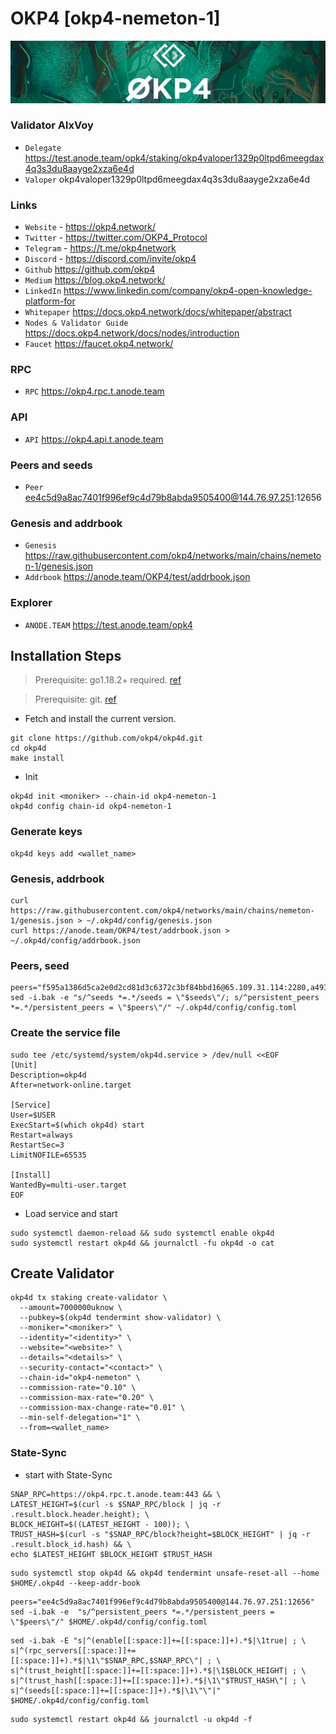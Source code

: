 # OKP4 [okp4-nemeton-1]
![OKP4 Guide](https://github.com/Voynitskiy/Voynitskiy/blob/test/testnet/OKP4/OKP4.png)
### Validator AlxVoy
* `Delegate` https://test.anode.team/opk4/staking/okp4valoper1329p0ltpd6meegdax4q3s3du8aayge2xza6e4d
* `Valoper` okp4valoper1329p0ltpd6meegdax4q3s3du8aayge2xza6e4d
### Links
* `Website` -  https://okp4.network/
* `Twitter` - https://twitter.com/OKP4_Protocol
* `Telegram` - https://t.me/okp4network
* `Discord` - https://discord.com/invite/okp4
* `Github` https://github.com/okp4
* `Medium` https://blog.okp4.network/
* `LinkedIn` https://www.linkedin.com/company/okp4-open-knowledge-platform-for
* `Whitepaper` https://docs.okp4.network/docs/whitepaper/abstract
* `Nodes & Validator Guide` https://docs.okp4.network/docs/nodes/introduction
* `Faucet` https://faucet.okp4.network/
### RPC
* `RPC` https://okp4.rpc.t.anode.team
### API
* `API` https://okp4.api.t.anode.team
### Peers and seeds
* `Peer` ee4c5d9a8ac7401f996ef9c4d79b8abda9505400@144.76.97.251:12656
### Genesis and addrbook
* `Genesis` https://raw.githubusercontent.com/okp4/networks/main/chains/nemeton-1/genesis.json
* `Addrbook` https://anode.team/OKP4/test/addrbook.json
### Explorer
* `ANODE.TEAM` https://test.anode.team/opk4
## Installation Steps
>Prerequisite: go1.18.2+ required. [ref](https://golang.org/doc/install)

>Prerequisite: git. [ref](https://github.com/git/git)

* Fetch and install the current version.
```shell
git clone https://github.com/okp4/okp4d.git
cd okp4d
make install
```
* Init
```
okp4d init <moniker> --chain-id okp4-nemeton-1
okp4d config chain-id okp4-nemeton-1
```

### Generate keys
```
okp4d keys add <wallet_name>
```
### Genesis, addrbook
```
curl https://raw.githubusercontent.com/okp4/networks/main/chains/nemeton-1/genesis.json > ~/.okp4d/config/genesis.json
curl https://anode.team/OKP4/test/addrbook.json > ~/.okp4d/config/addrbook.json
```
### Peers, seed
```
peers="f595a1386d5ca2e0d2cd81d3c6372c3bf84bbd16@65.109.31.114:2280,a49302f8999e5a953ebae431c4dde93479e17155@162.19.71.91:26656,dc14197ed45e84ca3afb5428eb04ea3097894d69@88.99.143.105:26656,79d179ea2e1fbdcc0c59a95ab7f1a0c48438a693@65.108.106.131:26706,501ad80236a5ac0d37aafa934c6ec69554ce7205@89.149.218.20:26656,5fbddca54548bf125ee96bb388610fe1206f087f@51.159.66.123:26656,769f74d3bb149216d0ab771d7767bd39585bc027@185.196.21.99:26656,024a57c0bb6d868186b6f627773bf427ec441ab5@65.108.2.41:36656,fff0a8c202befd9459ff93783a0e7756da305fe3@38.242.150.63:16656,2bfd405e8f0f176428e2127f98b5ec53164ae1f0@142.132.149.118:26656,bf5802cfd8688e84ac9a8358a090e99b5b769047@135.181.176.109:53656,dc9a10f2589dd9cb37918ba561e6280a3ba81b76@54.244.24.231:26656,085cf43f463fe477e6198da0108b0ab08c70c8ab@65.108.75.237:6040,803422dc38606dd62017d433e4cbbd65edd6089d@51.15.143.254:26656,b8330b2cb0b6d6d8751341753386afce9472bac7@89.163.208.12:26656"
sed -i.bak -e "s/^seeds *=.*/seeds = \"$seeds\"/; s/^persistent_peers *=.*/persistent_peers = \"$peers\"/" ~/.okp4d/config/config.toml
```
### Create the service file
```
sudo tee /etc/systemd/system/okp4d.service > /dev/null <<EOF
[Unit]
Description=okp4d
After=network-online.target

[Service]
User=$USER
ExecStart=$(which okp4d) start
Restart=always
RestartSec=3
LimitNOFILE=65535

[Install]
WantedBy=multi-user.target
EOF
```
* Load service and start
```
sudo systemctl daemon-reload && sudo systemctl enable okp4d
sudo systemctl restart okp4d && journalctl -fu okp4d -o cat
```
## Create Validator
```
okp4d tx staking create-validator \
  --amount=7000000uknow \
  --pubkey=$(okp4d tendermint show-validator) \
  --moniker="<moniker>" \
  --identity="<identity>" \
  --website="<website>" \
  --details="<details>" \
  --security-contact="<contact>" \
  --chain-id="okp4-nemeton" \
  --commission-rate="0.10" \
  --commission-max-rate="0.20" \
  --commission-max-change-rate="0.01" \
  --min-self-delegation="1" \
  --from=<wallet_name>
```
### State-Sync
* start with State-Sync
```
SNAP_RPC=https://okp4.rpc.t.anode.team:443 && \
LATEST_HEIGHT=$(curl -s $SNAP_RPC/block | jq -r .result.block.header.height); \
BLOCK_HEIGHT=$((LATEST_HEIGHT - 100)); \
TRUST_HASH=$(curl -s "$SNAP_RPC/block?height=$BLOCK_HEIGHT" | jq -r .result.block_id.hash) && \
echo $LATEST_HEIGHT $BLOCK_HEIGHT $TRUST_HASH
```
```
sudo systemctl stop okp4d && okp4d tendermint unsafe-reset-all --home $HOME/.okp4d --keep-addr-book
```
```
peers="ee4c5d9a8ac7401f996ef9c4d79b8abda9505400@144.76.97.251:12656"
sed -i.bak -e  "s/^persistent_peers *=.*/persistent_peers = \"$peers\"/" $HOME/.okp4d/config/config.toml
```
```
sed -i.bak -E "s|^(enable[[:space:]]+=[[:space:]]+).*$|\1true| ; \
s|^(rpc_servers[[:space:]]+=[[:space:]]+).*$|\1\"$SNAP_RPC,$SNAP_RPC\"| ; \
s|^(trust_height[[:space:]]+=[[:space:]]+).*$|\1$BLOCK_HEIGHT| ; \
s|^(trust_hash[[:space:]]+=[[:space:]]+).*$|\1\"$TRUST_HASH\"| ; \
s|^(seeds[[:space:]]+=[[:space:]]+).*$|\1\"\"|" $HOME/.okp4d/config/config.toml
```
```
sudo systemctl restart okp4d && journalctl -u okp4d -f
```
